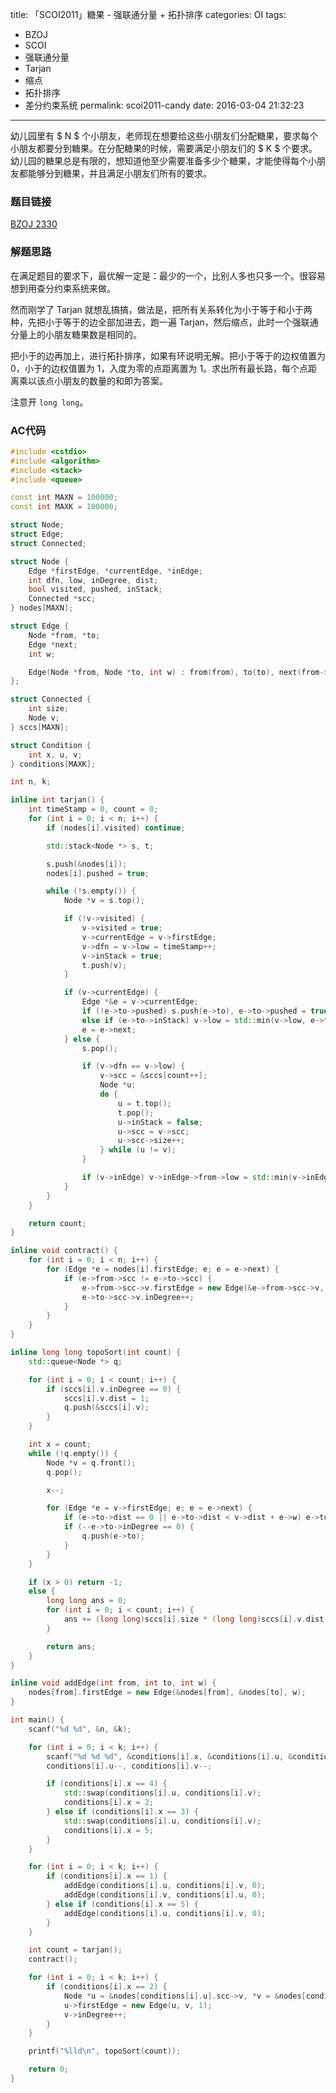 title: 「SCOI2011」糖果 - 强联通分量 + 拓扑排序
categories: OI
tags: 
  - BZOJ
  - SCOI
  - 强联通分量
  - Tarjan
  - 缩点
  - 拓扑排序
  - 差分约束系统
permalink: scoi2011-candy
date: 2016-03-04 21:32:23
---

幼儿园里有 $ N $ 个小朋友，老师现在想要给这些小朋友们分配糖果，要求每个小朋友都要分到糖果。在分配糖果的时候，需要满足小朋友们的 $ K $ 个要求。幼儿园的糖果总是有限的，想知道他至少需要准备多少个糖果，才能使得每个小朋友都能够分到糖果，并且满足小朋友们所有的要求。

<!-- more -->

### 题目链接
[BZOJ 2330](http://www.lydsy.com/JudgeOnline/problem.php?id=2330)

### 解题思路
在满足题目的要求下，最优解一定是：最少的一个，比别人多也只多一个。很容易想到用查分约束系统来做。

然而刚学了 Tarjan 就想乱搞搞，做法是，把所有关系转化为小于等于和小于两种，先把小于等于的边全部加进去，跑一遍 Tarjan，然后缩点，此时一个强联通分量上的小朋友糖果数是相同的。

把小于的边再加上，进行拓扑排序，如果有环说明无解。把小于等于的边权值置为 0，小于的边权值置为 1，入度为零的点距离置为 1。求出所有最长路，每个点距离乘以该点小朋友的数量的和即为答案。

注意开 `long long`。

### AC代码
```c++
#include <cstdio>
#include <algorithm>
#include <stack>
#include <queue>

const int MAXN = 100000;
const int MAXK = 100000;

struct Node;
struct Edge;
struct Connected;

struct Node {
	Edge *firstEdge, *currentEdge, *inEdge;
	int dfn, low, inDegree, dist;
	bool visited, pushed, inStack;
	Connected *scc;
} nodes[MAXN];

struct Edge {
	Node *from, *to;
	Edge *next;
	int w;

	Edge(Node *from, Node *to, int w) : from(from), to(to), next(from->firstEdge), w(w) {}
};

struct Connected {
	int size;
	Node v;
} sccs[MAXN];

struct Condition {
	int x, u, v;
} conditions[MAXK];

int n, k;

inline int tarjan() {
	int timeStamp = 0, count = 0;
	for (int i = 0; i < n; i++) {
		if (nodes[i].visited) continue;

		std::stack<Node *> s, t;

		s.push(&nodes[i]);
		nodes[i].pushed = true;

		while (!s.empty()) {
			Node *v = s.top();

			if (!v->visited) {
				v->visited = true;
				v->currentEdge = v->firstEdge;
				v->dfn = v->low = timeStamp++;
				v->inStack = true;
				t.push(v);
			}

			if (v->currentEdge) {
				Edge *&e = v->currentEdge;
				if (!e->to->pushed) s.push(e->to), e->to->pushed = true, e->to->inEdge = e;
				else if (e->to->inStack) v->low = std::min(v->low, e->to->dfn);
				e = e->next;
			} else {
				s.pop();

				if (v->dfn == v->low) {
					v->scc = &sccs[count++];
					Node *u;
					do {
						u = t.top();
						t.pop();
						u->inStack = false;
						u->scc = v->scc;
						u->scc->size++;
					} while (u != v);
				}

				if (v->inEdge) v->inEdge->from->low = std::min(v->inEdge->from->low, v->low);
			}
		}
	}

	return count;
}

inline void contract() {
	for (int i = 0; i < n; i++) {
		for (Edge *e = nodes[i].firstEdge; e; e = e->next) {
			if (e->from->scc != e->to->scc) {
				e->from->scc->v.firstEdge = new Edge(&e->from->scc->v, &e->to->scc->v, e->w);
				e->to->scc->v.inDegree++;
			}
		}
	}
}

inline long long topoSort(int count) {
	std::queue<Node *> q;

	for (int i = 0; i < count; i++) {
		if (sccs[i].v.inDegree == 0) {
			sccs[i].v.dist = 1;
			q.push(&sccs[i].v);
		}
	}

	int x = count;
	while (!q.empty()) {
		Node *v = q.front();
		q.pop();

		x--;

		for (Edge *e = v->firstEdge; e; e = e->next) {
			if (e->to->dist == 0 || e->to->dist < v->dist + e->w) e->to->dist = v->dist + e->w;
			if (--e->to->inDegree == 0) {
				q.push(e->to);
			}
		}
	}

	if (x > 0) return -1;
	else {
		long long ans = 0;
		for (int i = 0; i < count; i++) {
			ans += (long long)sccs[i].size * (long long)sccs[i].v.dist;
		}

		return ans;
	}
}

inline void addEdge(int from, int to, int w) {
	nodes[from].firstEdge = new Edge(&nodes[from], &nodes[to], w);
}

int main() {
	scanf("%d %d", &n, &k);

	for (int i = 0; i < k; i++) {
		scanf("%d %d %d", &conditions[i].x, &conditions[i].u, &conditions[i].v);
		conditions[i].u--, conditions[i].v--;

		if (conditions[i].x == 4) {
			std::swap(conditions[i].u, conditions[i].v);
			conditions[i].x = 2;
		} else if (conditions[i].x == 3) {
			std::swap(conditions[i].u, conditions[i].v);
			conditions[i].x = 5;
		}
	}

	for (int i = 0; i < k; i++) {
		if (conditions[i].x == 1) {
			addEdge(conditions[i].u, conditions[i].v, 0);
			addEdge(conditions[i].v, conditions[i].u, 0);
		} else if (conditions[i].x == 5) {
			addEdge(conditions[i].u, conditions[i].v, 0);
		}
	}

	int count = tarjan();
	contract();

	for (int i = 0; i < k; i++) {
		if (conditions[i].x == 2) {
			Node *u = &nodes[conditions[i].u].scc->v, *v = &nodes[conditions[i].v].scc->v;
			u->firstEdge = new Edge(u, v, 1);
			v->inDegree++;
		}
	}

	printf("%lld\n", topoSort(count));

	return 0;
}
```
